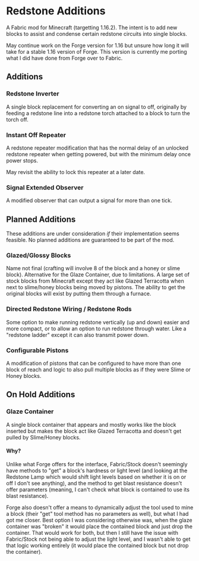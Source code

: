 # Redstone Additions
A Fabric mod for Minecraft (targetting 1.16.2).  The intent is to add new blocks to assist and condense certain redstone circuits into single blocks.

May continue work on the Forge version for 1.16 but unsure how long it will take for a stable 1.16 version of Forge.  This version is currently me porting what I did have done from Forge over to Fabric.

## Additions
### Redstone Inverter
A single block replacement for converting an on signal to off, originally by feeding a redstone line into a redstone torch attached to a block to turn the torch off.

### Instant Off Repeater
A redstone repeater modification that has the normal delay of an unlocked redstone repeater when getting powered, but with the minimum delay once power stops.

May revisit the ability to lock this repeater at a later date.

### Signal Extended Observer
A modified observer that can output a signal for more than one tick.

## Planned Additions
These additions are under consideration *if* their implementation seems feasible.  No planned additions are guaranteed to be part of the mod.

### Glazed/Glossy Blocks
Name not final (crafting will involve 8 of the block and a honey or slime block).  Alternative for the Glaze Container, due to limitations.  A large set of stock blocks from Minecraft except they act like Glazed Terracotta when next to slime/honey blocks being moved by pistons.  The ability to get the original blocks will exist by putting them through a furnace.

### Directed Redstone Wiring / Redstone Rods
Some option to make running redstone vertically (up and down) easier and more compact, or to allow an option to run redstone through water.  Like a "redstone ladder" except it can also transmit power down.

### Configurable Pistons
A modification of pistons that can be configured to have more than one block of reach and logic to also pull multiple blocks as if they were Slime or Honey blocks.

## On Hold Additions
### Glaze Container
A single block container that appears and mostly works like the block inserted but makes the block act like Glazed Terracotta and doesn't get pulled by Slime/Honey blocks.
#### Why?
Unlike what Forge offers for the interface, Fabric/Stock doesn't seemingly have methods to "get" a block's hardness or light level (and looking at the Redstone Lamp which would shift light levels based on whether it is on or off I don't see anything), and the method to get blast resistance doesn't offer parameters (meaning, I can't check what block is contained to use its blast resistance).

Forge also doesn't offer a means to dynamically adjust the tool used to mine a block (their "get" tool method has no parameters as well), but what I had got me closer.  Best option I was considering otherwise was, when the glaze container was "broken" it would place the contained block and just drop the container.  That would work for both, but then I still have the issue with Fabric/Stock not being able to adjust the light level, and I wasn't able to get that logic working entirely (it would place the contained block but not drop the container).